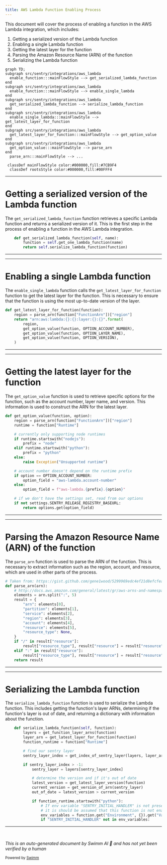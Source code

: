 ```yaml
---
title: AWS Lambda Function Enabling Process
---
```

This document will cover the process of enabling a function in the AWS Lambda integration, which includes:

1. Getting a serialized version of the Lambda function
2. Enabling a single Lambda function
3. Getting the latest layer for the function
4. Parsing the Amazon Resource Name (ARN) of the function
5. Serializing the Lambda function

```mermaid
graph TD;
subgraph src/sentry/integrations/aws_lambda
  enable_function:::mainFlowStyle --> get_serialized_lambda_function
end
subgraph src/sentry/integrations/aws_lambda
  enable_function:::mainFlowStyle --> enable_single_lambda
end
subgraph src/sentry/integrations/aws_lambda
  get_serialized_lambda_function --> serialize_lambda_function
end
subgraph src/sentry/integrations/aws_lambda
  enable_single_lambda:::mainFlowStyle --> get_latest_layer_for_function
end
subgraph src/sentry/integrations/aws_lambda
  get_latest_layer_for_function:::mainFlowStyle --> get_option_value
end
subgraph src/sentry/integrations/aws_lambda
  get_option_value:::mainFlowStyle --> parse_arn
end
  parse_arn:::mainFlowStyle --> ...

 classDef mainFlowStyle color:#000000,fill:#7CB9F4
  classDef rootsStyle color:#000000,fill:#00FFF4
```

<SwmSnippet path="/src/sentry/integrations/aws_lambda/integration.py" line="88">

---

# Getting a serialized version of the Lambda function

The `get_serialized_lambda_function` function retrieves a specific Lambda function and returns a serialized version of it. This is the first step in the process of enabling a function in the AWS Lambda integration.

```python
    def get_serialized_lambda_function(self, name):
        function = self.get_one_lambda_function(name)
        return self.serialize_lambda_function(function)
```

---

</SwmSnippet>

<SwmSnippet path="/src/sentry/integrations/aws_lambda/utils.py" line="148">

---

# Enabling a single Lambda function

The `enable_single_lambda` function calls the `get_latest_layer_for_function` function to get the latest layer for the function. This is necessary to ensure that the function is using the most up-to-date version of the layer.

```python
def get_latest_layer_for_function(function):
    region = parse_arn(function["FunctionArn"])["region"]
    return "arn:aws:lambda:{}:{}:layer:{}:{}".format(
        region,
        get_option_value(function, OPTION_ACCOUNT_NUMBER),
        get_option_value(function, OPTION_LAYER_NAME),
        get_option_value(function, OPTION_VERSION),
    )
```

---

</SwmSnippet>

<SwmSnippet path="/src/sentry/integrations/aws_lambda/utils.py" line="80">

---

# Getting the latest layer for the function

The `get_option_value` function is used to retrieve specific options for the function, such as the account number, layer name, and version. This information is used to construct the ARN for the latest layer.

```python
def get_option_value(function, option):
    region = parse_arn(function["FunctionArn"])["region"]
    runtime = function["Runtime"]

    # currently only supporting node runtimes
    if runtime.startswith("nodejs"):
        prefix = "node"
    elif runtime.startswith("python"):
        prefix = "python"
    else:
        raise Exception("Unsupported runtime")

    # account number doesn't depend on the runtime prefix
    if option == OPTION_ACCOUNT_NUMBER:
        option_field = "aws-lambda.account-number"
    else:
        option_field = f"aws-lambda.{prefix}.{option}"

    # if we don't have the settings set, read from our options
    if not settings.SENTRY_RELEASE_REGISTRY_BASEURL:
        return options.get(option_field)
```

---

</SwmSnippet>

<SwmSnippet path="/src/sentry/integrations/aws_lambda/utils.py" line="60">

---

# Parsing the Amazon Resource Name (ARN) of the function

The `parse_arn` function is used to parse the ARN of the function. This is necessary to extract information such as the region, account, and resource, which are used in other parts of the process.

```python
# Taken from: https://gist.github.com/gene1wood/5299969edc4ef21d8efcfea52158dd40
def parse_arn(arn):
    # http://docs.aws.amazon.com/general/latest/gr/aws-arns-and-namespaces.html
    elements = arn.split(":", 5)
    result = {
        "arn": elements[0],
        "partition": elements[1],
        "service": elements[2],
        "region": elements[3],
        "account": elements[4],
        "resource": elements[5],
        "resource_type": None,
    }
    if "/" in result["resource"]:
        result["resource_type"], result["resource"] = result["resource"].split("/", 1)
    elif ":" in result["resource"]:
        result["resource_type"], result["resource"] = result["resource"].split(":", 1)
    return result
```

---

</SwmSnippet>

<SwmSnippet path="/src/sentry/integrations/aws_lambda/integration.py" line="92">

---

# Serializing the Lambda function

The `serialize_lambda_function` function is used to serialize the Lambda function. This includes getting the function's layer ARNs, determining if the function's layer is out of date, and returning a dictionary with information about the function.

```python
    def serialize_lambda_function(self, function):
        layers = get_function_layer_arns(function)
        layer_arn = get_latest_layer_for_function(function)
        function_runtime = function["Runtime"]

        # find our sentry layer
        sentry_layer_index = get_index_of_sentry_layer(layers, layer_arn)

        if sentry_layer_index > -1:
            sentry_layer = layers[sentry_layer_index]

            # determine the version and if it's out of date
            latest_version = get_latest_layer_version(function)
            current_version = get_version_of_arn(sentry_layer)
            out_of_date = latest_version > current_version

            if function_runtime.startswith("python"):
                # If env variable "SENTRY_INITIAL_HANDLER" is not present, then
                # it is should be assumed that this function is not enabled!
                env_variables = function.get("Environment", {}).get("Variables", {})
                if "SENTRY_INITIAL_HANDLER" not in env_variables:
```

---

</SwmSnippet>

&nbsp;

*This is an auto-generated document by Swimm AI 🌊 and has not yet been verified by a human*

<SwmMeta version="3.0.0" repo-id="Z2l0aHViJTNBJTNBZGVtby1zZW50cnklM0ElM0Fzd2ltbWlv" repo-name="demo-sentry"><sup>Powered by [Swimm](/)</sup></SwmMeta>
